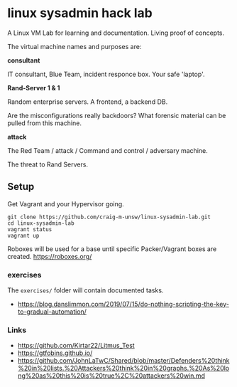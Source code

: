 # linux sysadmin hack lab

A Linux VM Lab for learning and documentation. Living proof of concepts.

The virtual machine names and purposes are:

**consultant**

IT consultant, Blue Team, incident responce box. Your safe 'laptop'.

**Rand-Server 1 & 1**

Random enterprise servers. A frontend, a backend DB.

Are the misconfigurations really backdoors? What forensic material can be pulled from this machine.

**attack**

The Red Team / attack / Command and control / adversary machine.

The threat to Rand Servers.


## Setup

Get Vagrant and your Hypervisor going.

```
git clone https://github.com/craig-m-unsw/linux-sysadmin-lab.git
cd linux-sysadmin-lab
vagrant status
vagrant up
```

Roboxes will be used for a base until specific Packer/Vagrant boxes are created.
https://roboxes.org/

### exercises

The `exercises/` folder will contain documented tasks.

* https://blog.danslimmon.com/2019/07/15/do-nothing-scripting-the-key-to-gradual-automation/

### Links

* https://github.com/Kirtar22/Litmus_Test
* https://gtfobins.github.io/
* https://github.com/JohnLaTwC/Shared/blob/master/Defenders%20think%20in%20lists.%20Attackers%20think%20in%20graphs.%20As%20long%20as%20this%20is%20true%2C%20attackers%20win.md
